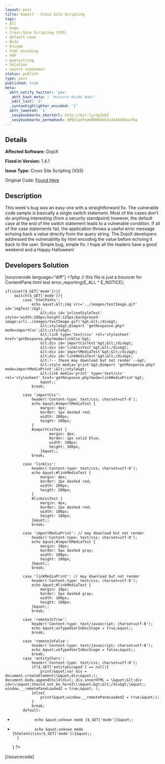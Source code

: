 ```yaml
---
layout: post
title: Expect - Cross Site Scripting
tags:
- All
- bugs
- Cross-Site Scripting (XSS)
- default case
- DoJo
- Encode
- html encoding
- PHP
- querystring
- Solution
- switch statement
status: publish
type: post
published: true
meta:
  aktt_notify_twitter: 'yes'
  _aktt_hash_meta: ! '#secure #code #dev'
  _edit_last: '2'
  _syntaxhighlighter_encoded: '1'
  aktt_tweeted: '1'
  _sexybookmarks_shortUrl: http://bit.ly/dyZoQ3
  _sexybookmarks_permaHash: d0921adfede00884bb3a3144dd5aa7ba
---
```

## Details
__Affected Software:__ DojoX

__Fixed in Version:__  1.4.1

__Issue Type:__ Cross Site Scripting (XSS)

Original Code: <a title="Expect" href="http://spotthevuln.com/2010/10/expect/" target="_blank">Found    Here</a>
## Description
This week's bug was an easy one with a straightforward fix. The vulnerable code sample is basically a single switch statement. Most of the cases don't do anything interesting (from a security standpoint) however, the default case at the end of the switch statement leads to a vulnerable condition. If all of the case statements fail, the application throws a useful error message echoing back a value directly from the query string. The DojoX developers addressed the vulnerability by html encoding the value before echoing it back to the user. Simple bug, simple fix. I hope all the readers have a good weekend and a Happy Halloween!
## Developers Solution
[sourcecode language="diff"]
&lt;?php
	// this file is just a bouncer for ContentPane.html test
	error_reporting(E_ALL ^ E_NOTICE);

	if(isset($_GET['mode'])){
		switch($_GET['mode']){
			case 'htmlPaths':
				echo &quot;&lt;img src='../images/testImage.gif' id='imgTest'/&gt;
					&lt;div id='inlineStyleTest' style='width:188px;height:125px;background-image:url(../images/testImage.gif)'&gt;&lt;/div&gt;
					&lt;style&gt;@import 'getResponse.php?mode=importCss';&lt;/style&gt;
					&lt;link type='text/css' rel='stylesheet' href='getResponse.php?mode=linkCss'&gt;
					&lt;div id='importCssTest'&gt;&lt;/div&gt;
					&lt;div id='linkCssTest'&gt;&lt;/div&gt;
					&lt;div id='importMediaTest'&gt;&lt;/div&gt;
					&lt;div id='linkMediaTest'&gt;&lt;/div&gt;
					&lt;!-- these may download but not render --&gt;
					&lt;style media='print'&gt;@import 'getResponse.php?mode=importMediaPrint';&lt;/style&gt;
					&lt;link media='print' type='text/css' rel='stylesheet' href='getResponse.php?mode=linkMediaPrint'&gt;
					&quot;;
				break;

			case 'importCss':
				header('Content-type: text/css; charset=utf-8');
				echo &quot;#importMediaTest {
					margin: 4px;
					border: 1px dashed red;
					width: 200px;
					height: 200px;
				}
				#importCssTest {
						margin: 4px;
						border: 1px solid blue;
						width: 100px;
						height: 100px;
					}&quot;;
				break;

			case 'linkCss':
				header('Content-type: text/css; charset=utf-8');
				echo &quot;#linkMediaTest {
					margin: 4px;
					border: 2px dashed red;
					width: 200px;
					height: 200px;
				}
				#linkCssTest {
					margin: 4px;
					border: 2px dashed red;
					width: 100px;
					height: 100px;
				}&quot;;
				break;

			case 'importMediaPrint': // may download but not render
				header('Content-type: text/css; charset=utf-8');
				echo &quot;#importMediaTest {
					margin: 10px;
					border: 5px dashed gray;
					width: 100px;
					height: 100px;
				}&quot;;
				break;

			case 'linkMediaPrint': // may download but not render
				header('Content-type: text/css; charset=utf-8');
				echo &quot;#linkMediaTest {
					margin: 10px;
					border: 5px dashed gray;
					width: 100px;
					height: 100px;
				}&quot;;
				break;

			case 'remoteJsTrue':
				header('Content-type: text/javascript; charset=utf-8');
				echo &quot;unTypedVarInDocScope = true;&quot;;
				break;

			case 'remoteJsFalse':
				header('Content-type: text/javascript; charset=utf-8');
				echo &quot;unTypedVarInDocScope = false;&quot;;
				break;
			case 'entityChars':
				header('Content-type: text/css; charset=utf-8');
				if($_GET['entityEscaped'] == null){
					print(&quot;var div = document.createElement(\&quot;div\&quot;); document.body.appendChild(div); div.innerHTML = \&quot;&lt;div id=\\\&quot;should_not_be_here2\\\&quot;&gt;&lt;/div&gt;\&quot;; window.__remotePaneLoaded2 = true;&quot; );
				}else{
					print(&quot;window.__remotePaneLoaded2 = true;&quot;);
				}
				break;
			default:
-				echo &quot;unkown mode {$_GET['mode']}&quot;;
+				echo &quot;unkown mode {htmlentities($_GET['mode'])}&quot;;
		}
	}
?&gt;

[/sourcecode]
